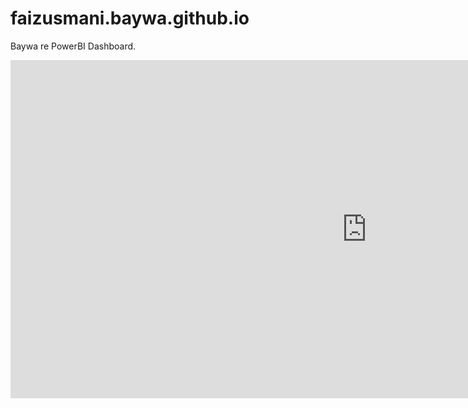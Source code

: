 # faizusmani.baywa.github.io
Baywa re PowerBI Dashboard.
<iframe title="DA Task" width="1140" height="541.25" src="https://app.fabric.microsoft.com/reportEmbed?reportId=581c4ac7-92e7-44de-bee1-fd40e8dc8470&autoAuth=true&ctid=6d5bf946-9d79-4b0e-aa8f-e4102d1fbbf2" frameborder="0" allowFullScreen="true"></iframe>
